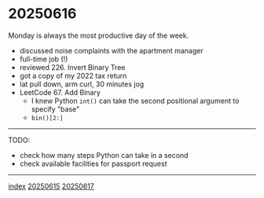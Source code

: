 <head><meta name="viewport" content="width=device-width, initial-scale=1.0, user-scalable=yes" /><meta charset="UTF-8"></head>

# 20250616

Monday is always the most productive day of the week.

- discussed noise complaints with the apartment manager
- full-time job (!)
- reviewed 226. Invert Binary Tree
- got a copy of my 2022 tax return
- lat pull down, arm curl, 30 minutes jog
- LeetCode 67. Add Binary
	- I knew Python `int()` can take the second positional argument to specify "base"
	- `bin()[2:]`

---

TODO:

- check how many steps Python can take in a second
- check available facilities for passport request

---

[index](../../index.html)
[20250615](20250615.html)
[20250617](20250617.html)
